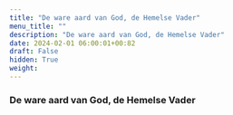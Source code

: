 ```yaml
---
title: "De ware aard van God, de Hemelse Vader"
menu_title: ""
description: "De ware aard van God, de Hemelse Vader"
date: 2024-02-01 06:00:01+00:82
draft: False
hidden: True
weight:
---
```

### De ware aard van God, de Hemelse Vader
